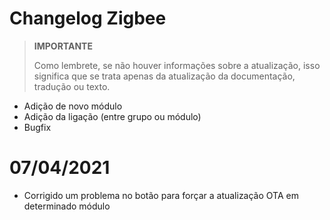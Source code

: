 # Changelog Zigbee

>**IMPORTANTE**
>
>Como lembrete, se não houver informações sobre a atualização, isso significa que se trata apenas da atualização da documentação, tradução ou texto.

- Adição de novo módulo
- Adição da ligação (entre grupo ou módulo)
- Bugfix

# 07/04/2021

- Corrigido um problema no botão para forçar a atualização OTA em determinado módulo